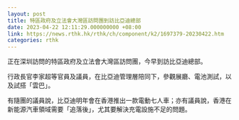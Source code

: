 ```yaml
---
layout: post
title: 特區政府及立法會大灣區訪問團到訪比亞迪總部
date: 2023-04-22 12:11:29.000000000 +08:00
link: https://news.rthk.hk/rthk/ch/component/k2/1697379-20230422.htm
categories: rthk
---
```


正在深圳訪問的特區政府及立法會大灣區訪問團，今早到訪比亞迪總部。

行政長官李家超等官員及議員，在比亞迪管理層陪同下，參觀展廳、電池測試，以及試搭「雲巴」。

有隨團的議員說，比亞迪明年會在香港推出一款電動七人車；亦有議員說，香港在新能源汽車領域需要「追落後」，尤其要解決充電設施不足的問題。

